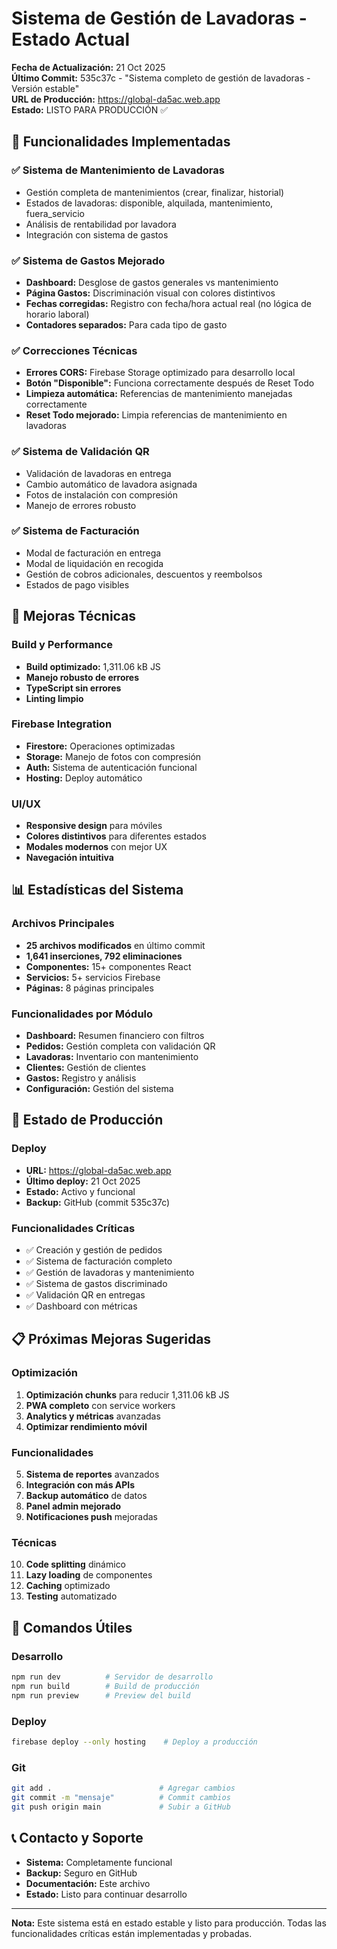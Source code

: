 # Sistema de Gestión de Lavadoras - Estado Actual

**Fecha de Actualización:** 21 Oct 2025  
**Último Commit:** 535c37c - "Sistema completo de gestión de lavadoras - Versión estable"  
**URL de Producción:** https://global-da5ac.web.app  
**Estado:** LISTO PARA PRODUCCIÓN ✅

## 🎯 Funcionalidades Implementadas

### ✅ Sistema de Mantenimiento de Lavadoras
- Gestión completa de mantenimientos (crear, finalizar, historial)
- Estados de lavadoras: disponible, alquilada, mantenimiento, fuera_servicio
- Análisis de rentabilidad por lavadora
- Integración con sistema de gastos

### ✅ Sistema de Gastos Mejorado
- **Dashboard:** Desglose de gastos generales vs mantenimiento
- **Página Gastos:** Discriminación visual con colores distintivos
- **Fechas corregidas:** Registro con fecha/hora actual real (no lógica de horario laboral)
- **Contadores separados:** Para cada tipo de gasto

### ✅ Correcciones Técnicas
- **Errores CORS:** Firebase Storage optimizado para desarrollo local
- **Botón "Disponible":** Funciona correctamente después de Reset Todo
- **Limpieza automática:** Referencias de mantenimiento manejadas correctamente
- **Reset Todo mejorado:** Limpia referencias de mantenimiento en lavadoras

### ✅ Sistema de Validación QR
- Validación de lavadoras en entrega
- Cambio automático de lavadora asignada
- Fotos de instalación con compresión
- Manejo de errores robusto

### ✅ Sistema de Facturación
- Modal de facturación en entrega
- Modal de liquidación en recogida
- Gestión de cobros adicionales, descuentos y reembolsos
- Estados de pago visibles

## 🔧 Mejoras Técnicas

### Build y Performance
- **Build optimizado:** 1,311.06 kB JS
- **Manejo robusto de errores**
- **TypeScript sin errores**
- **Linting limpio**

### Firebase Integration
- **Firestore:** Operaciones optimizadas
- **Storage:** Manejo de fotos con compresión
- **Auth:** Sistema de autenticación funcional
- **Hosting:** Deploy automático

### UI/UX
- **Responsive design** para móviles
- **Colores distintivos** para diferentes estados
- **Modales modernos** con mejor UX
- **Navegación intuitiva**

## 📊 Estadísticas del Sistema

### Archivos Principales
- **25 archivos modificados** en último commit
- **1,641 inserciones, 792 eliminaciones**
- **Componentes:** 15+ componentes React
- **Servicios:** 5+ servicios Firebase
- **Páginas:** 8 páginas principales

### Funcionalidades por Módulo
- **Dashboard:** Resumen financiero con filtros
- **Pedidos:** Gestión completa con validación QR
- **Lavadoras:** Inventario con mantenimiento
- **Clientes:** Gestión de clientes
- **Gastos:** Registro y análisis
- **Configuración:** Gestión del sistema

## 🚀 Estado de Producción

### Deploy
- **URL:** https://global-da5ac.web.app
- **Último deploy:** 21 Oct 2025
- **Estado:** Activo y funcional
- **Backup:** GitHub (commit 535c37c)

### Funcionalidades Críticas
- ✅ Creación y gestión de pedidos
- ✅ Sistema de facturación completo
- ✅ Gestión de lavadoras y mantenimiento
- ✅ Sistema de gastos discriminado
- ✅ Validación QR en entregas
- ✅ Dashboard con métricas

## 📋 Próximas Mejoras Sugeridas

### Optimización
1. **Optimización chunks** para reducir 1,311.06 kB JS
2. **PWA completo** con service workers
3. **Analytics y métricas** avanzadas
4. **Optimizar rendimiento móvil**

### Funcionalidades
5. **Sistema de reportes** avanzados
6. **Integración con más APIs**
7. **Backup automático** de datos
8. **Panel admin mejorado**
9. **Notificaciones push** mejoradas

### Técnicas
10. **Code splitting** dinámico
11. **Lazy loading** de componentes
12. **Caching** optimizado
13. **Testing** automatizado

## 🔄 Comandos Útiles

### Desarrollo
```bash
npm run dev          # Servidor de desarrollo
npm run build        # Build de producción
npm run preview      # Preview del build
```

### Deploy
```bash
firebase deploy --only hosting    # Deploy a producción
```

### Git
```bash
git add .                        # Agregar cambios
git commit -m "mensaje"          # Commit cambios
git push origin main             # Subir a GitHub
```

## 📞 Contacto y Soporte

- **Sistema:** Completamente funcional
- **Backup:** Seguro en GitHub
- **Documentación:** Este archivo
- **Estado:** Listo para continuar desarrollo

---

**Nota:** Este sistema está en estado estable y listo para producción. Todas las funcionalidades críticas están implementadas y probadas.

